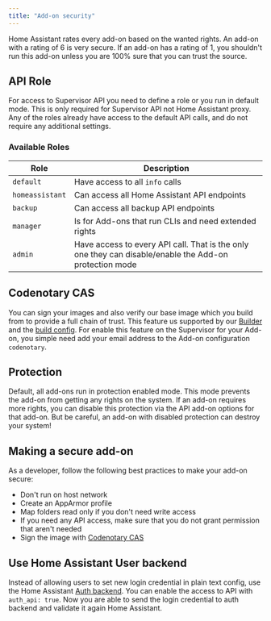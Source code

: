 ```yaml
---
title: "Add-on security"
---
```


Home Assistant rates every add-on based on the wanted rights. An add-on with a rating of 6 is very secure. If an add-on has a rating of 1, you shouldn't run this add-on unless you are 100% sure that you can trust the source.

## API Role

For access to Supervisor API you need to define a role or you run in default mode. This is only required for Supervisor API not Home Assistant proxy. Any of the roles already have access to the default API calls, and do not require any additional settings.

### Available Roles

| Role | Description |
|------|-------------|
| `default` | Have access to all `info` calls |
| `homeassistant` | Can access all Home Assistant API endpoints |
| `backup` | Can access all backup API endpoints |
| `manager` | Is for Add-ons that run CLIs and need extended rights |
| `admin` | Have access to every API call. That is the only one they can disable/enable the Add-on protection mode |

## Codenotary CAS

You can sign your images and also verify our base image which you build from to provide a full chain of trust. This feature us supported by our [Builder](https://github.com/home-assistant/builder) and the [build config](/docs/add-ons/configuration#add-on-extended-build). For enable this feature on the Supervisor for your Add-on, you simple need add your email address to the Add-on configuration `codenotary`.

## Protection

Default, all add-ons run in protection enabled mode. This mode prevents the add-on from getting any rights on the system. If an add-on requires more rights, you can disable this protection via the API add-on options for that add-on. But be careful, an add-on with disabled protection can destroy your system!

## Making a secure add-on

As a developer, follow the following best practices to make your add-on secure:

- Don't run on host network
- Create an AppArmor profile
- Map folders read only if you don't need write access
- If you need any API access, make sure that you do not grant permission that aren't needed
- Sign the image with [Codenotary CAS](https://cas.codenotary.com/)

## Use Home Assistant User backend

Instead of allowing users to set new login credential in plain text config, use the Home Assistant [Auth backend](/docs/api/supervisor/endpoints#auth). You can enable the access to API with `auth_api: true`. Now you are able to send the login credential to auth backend and validate it again Home Assistant.
